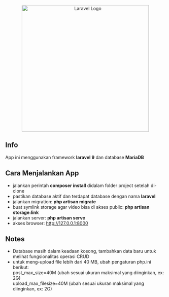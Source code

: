 <p align="center"><a href="https://laravel.com" target="_blank"><img src="https://raw.githubusercontent.com/laravel/art/master/logo-lockup/5%20SVG/2%20CMYK/1%20Full%20Color/laravel-logolockup-cmyk-red.svg" width="400" alt="Laravel Logo"></a></p>

##  Info
App ini menggunakan framework <strong>laravel 9</strong> dan database <strong>MariaDB</strong>

## Cara Menjalankan App
- jalankan perintah <strong>composer install</strong> didalam folder project setelah di-clone
- pastikan database aktif dan terdapat database dengan nama <b>laravel</b>
- jalankan migration: <strong>php artisan migrate</strong>
- buat symlink storage agar video bisa di akses public: <strong>php artisan storage:link</strong>
- jalankan server: <strong>php artisan serve</strong>
- akses browser: http://127.0.0.1:8000

## Notes
* Database masih dalam keadaan kosong, tambahkan data baru untuk melihat fungsionalitas operasi CRUD
* untuk meng-upload file lebih dari 40 MB, ubah pengaturan php.ini berikut:<br>
post_max_size=40M (ubah sesuai ukuran maksimal yang diinginkan, ex: 2G)<br>
upload_max_filesize=40M (ubah sesuai ukuran maksimal yang diinginkan, ex: 2G)<br>
